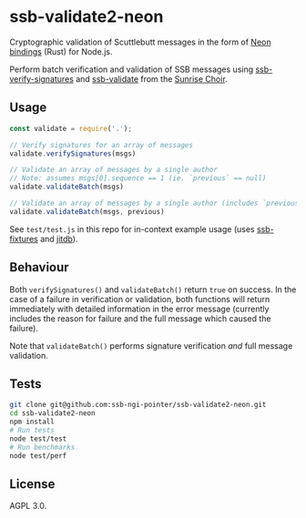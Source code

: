 # ssb-validate2-neon

Cryptographic validation of Scuttlebutt messages in the form of [Neon bindings](https://github.com/neon-bindings/neon) (Rust) for Node.js.

Perform batch verification and validation of SSB messages using [ssb-verify-signatures](https://crates.io/crates/ssb-verify-signatures) and [ssb-validate](https://crates.io/crates/ssb-validate) from the [Sunrise Choir](https://github.com/sunrise-choir).

## Usage

```javascript
const validate = require('.');

// Verify signatures for an array of messages
validate.verifySignatures(msgs)

// Validate an array of messages by a single author
// Note: assumes msgs[0].sequence == 1 (ie. `previous` == null)
validate.validateBatch(msgs)

// Validate an array of messages by a single author (includes `previous`)
validate.validateBatch(msgs, previous)
```

See `test/test.js` in this repo for in-context example usage (uses [ssb-fixtures](https://github.com/ssb-ngi-pointer/ssb-fixtures) and [jitdb](https://github.com/ssb-ngi-pointer/jitdb)).

## Behaviour

Both `verifySignatures()` and `validateBatch()` return `true` on success. In the case of a failure in verification or validation, both functions will return immediately with detailed information in the error message (currently includes the reason for failure and the full message which caused the failure).

Note that `validateBatch()` performs signature verification _and_ full message validation.

## Tests

```bash
git clone git@github.com:ssb-ngi-pointer/ssb-validate2-neon.git
cd ssb-validate2-neon
npm install
# Run tests
node test/test
# Run benchmarks
node test/perf
```

## License

AGPL 3.0.
